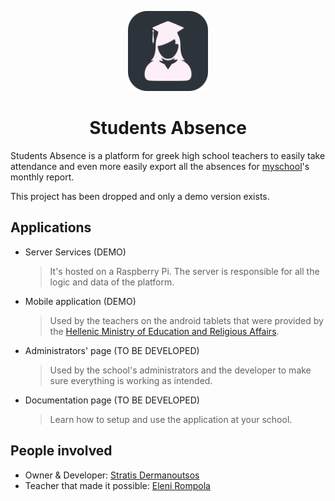<p align="center">
  <img src="https://github.com/Students-Absences/Assets/blob/main/Images/logo_border.png?raw=true" height="128">
  <h1 align="center">Students Absence</h1>
</p>

Students Absence is a platform for greek high school teachers to easily take attendance and even more easily export all the absences for [myschool](https://myschool.sch.gr)'s monthly report.

This project has been dropped and only a demo version exists.

## Applications

- Server Services (DEMO)

  > It's hosted on a Raspberry Pi. The server is responsible for all the logic and data of the platform.
- Mobile application (DEMO)

  > Used by the teachers on the android tablets that were provided by the [Hellenic Ministry of Education and Religious Affairs](https://www.minedu.gov.gr).
- Administrators' page (TO BE DEVELOPED)

  > Used by the school's administrators and the developer to make sure everything is working as intended.
- Documentation page (TO BE DEVELOPED)

  > Learn how to setup and use the application at your school.

## People involved

- Owner & Developer: [Stratis Dermanoutsos](https://github.com/Stratis-Dermanoutsos)
- Teacher that made it possible: [Eleni Rompola](https://github.com/EleniRompola)
